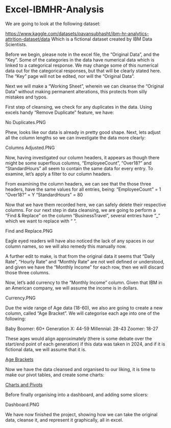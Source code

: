 # Excel-IBMHR-Analysis

We are going to look at the following dataset:

https://www.kaggle.com/datasets/pavansubhasht/ibm-hr-analytics-attrition-dataset/data
Which is a fictional dataset created by IBM Data Scientists. 

Before we begin, please note in the excel file, the “Original Data”, and the “Key”. Some of the categories in the data have numerical data which is linked to a categorical response. We may change some of this numerical data out for the categorical responses, but that will be clearly stated here. The “Key” page will not be edited, nor will the “Original Data”.  

Next we will make a “Working Sheet”, wherein we can cleanse the “Original Data” without making permanent alterations, this protects from silly mistakes and typos.

First step of cleansing, we check for any duplicates in the data. Using excels handy “Remove Duplicate” feature, we have:

No Duplicates.PNG

Phew, looks like our data is already in pretty good shape.
Next, lets adjust all the column lengths so we can investigate the data more clearly:

Columns Adjusted.PNG

Now, having investigated our column headers, it appears as though there might be some superflous columns, “EmployeeCount”, “Over18?” and “StandardHours” all seem to contain the same data for every entry. To examine, let’s apply a filter to our column headers.

From examining the column headers, we can see that the those three headers, have the same values for all entries, being:
“EmployeeCount” = 1
“Over18?” = Y
“StandardHours” = 80

Now that we have them recorded here, we can safely delete their respective columns.
For our next step in data cleansing, we are going to perform a “Find & Replace” on the column “BusinessTravel”, several entries have “_” which we want to replace with “ “.

Find and Replace.PNG

Eagle eyed readers will have also noticed the lack of any spaces in our column names, so we will also remedy this manually now.

A further edit to make, is that from the original data it seems that “Daily Rate”, “Hourly Rate” and “Monthly Rate” are not well defined or understood, and given we have the “Monthly Income” for each row, then we will discard those three columns.

Now, let’s add currency to the “Monthly Income” column. Given that IBM in an American company, we will assume the income is in dollars. 

Currency.PNG

Due the wide range of Age data (18-60), we also are going to create a new column, called “Age Bracket”. We will categorise each age into one of the following:

Baby Boomer: 60+
Generation X: 44-59
Millennial: 28-43
Zoomer: 18-27

These ages would align approximately (there is some debate over the start/end point of each generation) if this data was taken in 2024, and if it is fictional data, we will assume that it is.

[Age Brackets](https://github.com/DomBarstow/Excel-IBMHR-Analysis/blob/main/images/Age%20Bracket.PNG?raw=true)

Now we have the data cleansed and organised to our liking, it is time to make our pivot tables, and create some charts:

[Charts and Pivots](https://github.com/DomBarstow/Excel-IBMHR-Analysis/blob/main/images/Chart.PNG?raw=true)

Before finally organising into a dashboard, and adding some slicers:

Dashboard.PNG

We have now finished the project, showing how we can take the original data, cleanse it, and represent it graphically, all in excel.
